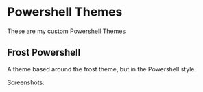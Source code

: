 # Powershell Themes
These are my custom Powershell Themes

## Frost Powershell
A theme based around the frost theme, but in the Powershell style.

Screenshots:
